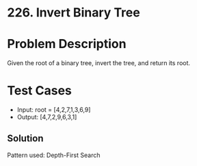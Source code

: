 # 226. Invert Binary Tree

# Problem Description

Given the root of a binary tree, invert the tree, and return its root.

# Test Cases

- Input: root = [4,2,7,1,3,6,9]
- Output: [4,7,2,9,6,3,1]

## Solution

Pattern used: Depth-First Search